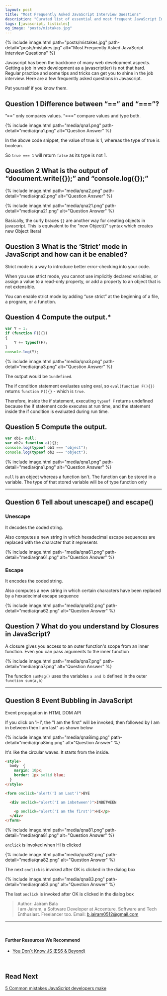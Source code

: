 ```yaml
---
layout: post
title: "Most Frequently Asked JavaScript Interview Questions"
description: "Curated list of essential and most frequent JavaScript Interview Questions. Regular practice and some tips and tricks can get you to shine in the job interview."
tags: [javascript, listicles]
og_image: "posts/mistakes.jpg"
---
```


{% include image.html path="posts/mistakes.jpg" path-detail="posts/mistakes.jpg" alt="Most Frequently Asked JavaScript Interview Questions" %}

Javascript has been the backbone of many web development aspects. Getting a job in web development as a javascript(er) is not that hard. Regular practice and some tips and tricks can get you to shine in the job interview. Here are a few frequently asked questions in Javascript. 

Pat yourself if you know them.

## Question 1 Difference between “==” and “===”?

”==” only compares values. “===” compare values and type both.

{% include image.html path="media/qna1.png" path-detail="media/qna1.png" alt="Question Answer" %}

In the above code snippet, the value of true is 1, whereas the type of true is boolean. 

So `true === 1` will return `false` as its type is not 1.


## Question 2 What is the output of “document.write({});” and “console.log({});”

<!-- | Syntax | Description |
| ----------- | ----------- |
| document.write({});|[object Object]|
| console.log({});|{}| -->  

{% include image.html path="media/qna2.png" path-detail="media/qna2.png" alt="Question Answer" %}

{% include image.html path="media/qna21.png" path-detail="media/qna21.png" alt="Question Answer" %}

Basically, the curly braces `{}` are another way for creating objects in javascript. This is equivalent to the "new Object()" syntax which creates new Object literal 


## Question 3 What is the ‘Strict’ mode in JavaScript and how can it be enabled? 

Strict mode is a way to introduce better error-checking into your code.

When you use strict mode, you cannot use implicitly declared variables, or assign a value to a read-only property, or add a property to an object that is not extensible.

You can enable strict mode by adding “use strict” at the beginning of a file, a program, or a function.


## Question 4 Compute the output.*  

```javascript
var Y = 1;
if (function F(){})
{
    Y += typeof(F);
}
console.log(Y);
```

{% include image.html path="media/qna3.png" path-detail="media/qna3.png" alt="Question Answer" %}

The output would be `1undefined`. 

The if condition statement evaluates using eval, so `eval(function F(){})` returns `function F(){}` - which is `true`. 

Therefore, inside the if statement, executing `typeof F` returns undefined because the if statement code executes at run time, and the statement inside the if condition is evaluated during run time.

## Question 5 Compute the output.

```javascript
var ob1= null;
var ob2= function a(){};
console.log(typeof ob1 === "object");
console.log(typeof ob2 === "object");
```

{% include image.html path="media/qna1.png" path-detail="media/qna1.png" alt="Question Answer" %}

`null` is an object whereas a function isn't. The function can be stored in a variable. The type of that stored variable will be of type function only

---

## Question 6 Tell about unescape() and escape()

### Unescape

It decodes the coded string.

Also computes a new string in which hexadecimal escape sequences are replaced with the character that it represents
  
{% include image.html path="media/qna61.png" path-detail="media/qna61.png" alt="Question Answer" %}

### Escape

It encodes the coded string.

Also computes a new string in which certain characters have been replaced by a hexadecimal escape sequence
  
{% include image.html path="media/qna62.png" path-detail="media/qna62.png" alt="Question Answer" %}


## Question 7 What do you understand by Closures in JavaScript?

A closure gives you access to an outer function's scope from an inner function. Even you can pass arguments to the inner function

{% include image.html path="media/qna7.png" path-detail="media/qna7.png" alt="Question Answer" %}

The function `sumMsg()` uses the variables `a and b` defined in the outer `function sum(a,b)`

---

## Question 8 Event Bubbling in JavaScript

Event propagation in HTML DOM API

If you click on 'HI', the "I am the first" will be invoked, then followed by I am in between then I am last" as shown below

{% include image.html path="media/qna8img.png" path-detail="media/qna8img.png" alt="Question Answer" %}

It's like the circular waves. It starts from the inside.

```HTML
<style>
  body  {
    margin: 10px;
    border: 1px solid blue;
  }
</style>

<form onclick="alert('I am Last')">BYE

  <div onclick="alert('I am inbetween')">INBETWEEN

    <p onclick="alert('I am the first')">HI</p>
  </div>
</form>
```

{% include image.html path="media/qna81.png" path-detail="media/qna81.png" alt="Question Answer" %}

`onclick` is invoked when HI is clicked

{% include image.html path="media/qna82.png" path-detail="media/qna82.png" alt="Question Answer" %}

The next `onclick` is invoked after OK is clicked in the dialog box

{% include image.html path="media/qna83.png" path-detail="media/qna83.png" alt="Question Answer" %}

The last `onclick` is invoked after OK is clicked in the dialog box


<!-- ## Conclusion -->


> Author: Jairam Bala<br>
> I am Jairam, a Software Developer at Accenture. Software and Tech Enthusiast. Freelancer too.
> Email: b.jairam0512@gmail.com<br>

---

<br>

#### Further Resources We Recommend

- [You Don`t Know JS (ES6 & Beyond)](https://amzn.to/3cAwBHk)

<br>

## Read Next

[5 Common mistakes JavaScript developers make](/posts/steps-after-you-type-url-in-browser)